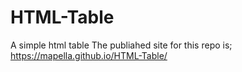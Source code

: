 # HTML-Table
A simple html table
The publiahed site for this repo is;
 https://mapella.github.io/HTML-Table/
